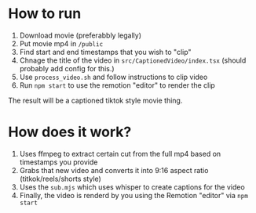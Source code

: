 # How to run

1. Download movie (preferabbly legally)
2. Put movie mp4 in `/public`
3. Find start and end timestamps that you wish to "clip"
4. Chnage the title of the video in `src/CaptionedVideo/index.tsx` (should probably add config for this.)
5. Use `process_video.sh` and follow instructions to clip video
6. Run `npm start` to use the remotion "editor" to render the clip

The result will be a captioned tiktok style movie thing.

# How does it work?

1. Uses ffmpeg to extract certain cut from the full mp4 based on timestamps you provide
2. Grabs that new video and converts it into 9:16 aspect ratio (titkok/reels/shorts style)
3. Uses the `sub.mjs` which uses whisper to create captions for the video
4. Finally, the video is renderd by you using the Remotion "editor" via `npm start`
